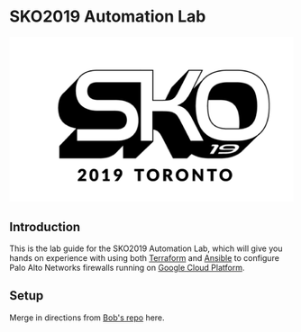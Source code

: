 # SKO2019 Automation Lab

![SKO2019 Title](img/sko2019-logo.png)

## Introduction

This is the lab guide for the SKO2019 Automation Lab, which will give you hands 
on experience with using both [Terraform](https://www.terraform.io) and 
[Ansible](https://www.ansible.com) to configure Palo Alto 
Networks firewalls running on [Google Cloud Platform](https://cloud.google.com).

## Setup

Merge in directions from [Bob's 
repo](https://github.com/stealthllama/sko19-automation-lab) here.